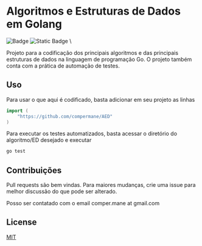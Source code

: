 # Algoritmos e Estruturas de Dados em Golang
![Badge](https://img.shields.io/badge/go-1.19.8%2B-blue) ![Static Badge](https://img.shields.io/badge/tests-passing-green) \

Projeto para a codificação dos principais algoritmos e das principais estruturas de dados na linguagem de programação Go. O projeto também conta com a prática de automação de testes.

## Uso
Para usar o que aqui é codificado, basta adicionar em seu projeto as linhas

```go
import (
    "https://github.com/compermane/AED"
)
```

Para executar os testes automatizados, basta acessar o diretório do algoritmo/ED desejado e executar
```bash
go test
```

## Contribuições

Pull requests são bem vindas. Para maiores mudanças, crie uma issue para melhor discussão do que pode ser alterado.

Posso ser contatado com o email comper.mane at gmail.com

## License

[MIT](https://choosealicense.com/licenses/mit/)